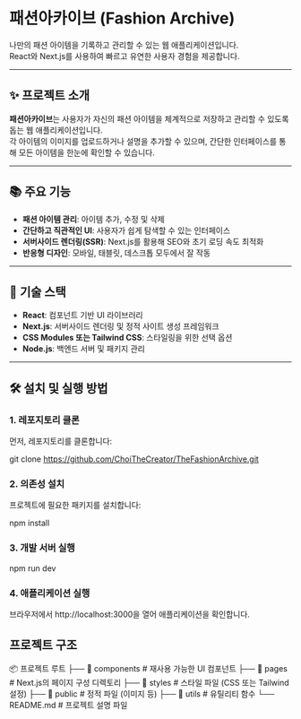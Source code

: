 # 패션아카이브 (Fashion Archive)

나만의 패션 아이템을 기록하고 관리할 수 있는 웹 애플리케이션입니다.  
React와 Next.js를 사용하여 빠르고 유연한 사용자 경험을 제공합니다.

---

## ✨ 프로젝트 소개

**패션아카이브**는 사용자가 자신의 패션 아이템을 체계적으로 저장하고 관리할 수 있도록 돕는 웹 애플리케이션입니다.  
각 아이템의 이미지를 업로드하거나 설명을 추가할 수 있으며, 간단한 인터페이스를 통해 모든 아이템을 한눈에 확인할 수 있습니다.

---

## 📚 주요 기능

- **패션 아이템 관리**: 아이템 추가, 수정 및 삭제
- **간단하고 직관적인 UI**: 사용자가 쉽게 탐색할 수 있는 인터페이스
- **서버사이드 렌더링(SSR)**: Next.js를 활용해 SEO와 초기 로딩 속도 최적화
- **반응형 디자인**: 모바일, 태블릿, 데스크톱 모두에서 잘 작동

---

## 🚀 기술 스택

- **React**: 컴포넌트 기반 UI 라이브러리
- **Next.js**: 서버사이드 렌더링 및 정적 사이트 생성 프레임워크
- **CSS Modules 또는 Tailwind CSS**: 스타일링을 위한 선택 옵션
- **Node.js**: 백엔드 서버 및 패키지 관리

---

## 🛠️ 설치 및 실행 방법

### 1. 레포지토리 클론
먼저, 레포지토리를 클론합니다:


git clone https://github.com/ChoiTheCreator/TheFashionArchive.git


### 2. 의존성 설치

프로젝트에 필요한 패키지를 설치합니다:

npm install



### 3. 개발 서버 실행

npm run dev

### 4. 애플리케이션 실행

브라우저에서 http://localhost:3000을 열어 애플리케이션을 확인합니다.

## 프로젝트 구조
📦 프로젝트 루트
├── 📁 components       # 재사용 가능한 UI 컴포넌트
├── 📁 pages            # Next.js의 페이지 구성 디렉토리
├── 📁 styles           # 스타일 파일 (CSS 또는 Tailwind 설정)
├── 📁 public           # 정적 파일 (이미지 등)
├── 📁 utils            # 유틸리티 함수
└── README.md           # 프로젝트 설명 파일

